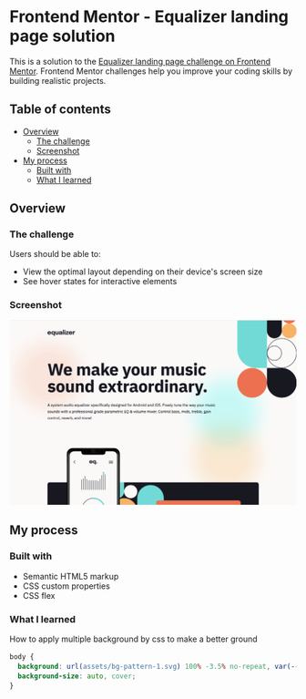 # Frontend Mentor - Equalizer landing page solution

This is a solution to the [Equalizer landing page challenge on Frontend Mentor](https://www.frontendmentor.io/challenges/equalizer-landing-page-7VJ4gp3DE). Frontend Mentor challenges help you improve your coding skills by building realistic projects.

## Table of contents

- [Overview](#overview)
  - [The challenge](#the-challenge)
  - [Screenshot](#screenshot)
- [My process](#my-process)
  - [Built with](#built-with)
  - [What I learned](#what-i-learned)

## Overview

### The challenge

Users should be able to:

- View the optimal layout depending on their device's screen size
- See hover states for interactive elements

### Screenshot

![](./assets/screenshot.png)

## My process

### Built with

- Semantic HTML5 markup
- CSS custom properties
- CSS flex

### What I learned

How to apply multiple background by css to make a better ground

```css
body {
  background: url(assets/bg-pattern-1.svg) 100% -3.5% no-repeat, var(--white) url(assets/bg-main-desktop.png) top center no-repeat;
  background-size: auto, cover;
}
```

